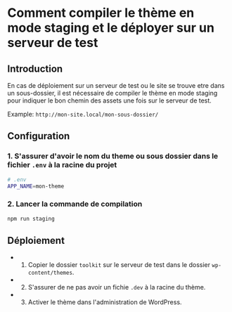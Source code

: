 # Comment compiler le thème en mode staging et le déployer sur un serveur de test

## Introduction

En cas de déploiement sur un serveur de test ou le site se trouve etre dans un sous-dossier, il est nécessaire de compiler le thème en mode staging pour indiquer le bon chemin des assets une fois sur le serveur de test.

Example: `http://mon-site.local/mon-sous-dossier/`

## Configuration

### 1. S'assurer d'avoir le nom du theme ou sous dossier dans le fichier `.env` à la racine du projet

```bash
# .env
APP_NAME=mon-theme
```

### 2. Lancer la commande de compilation

```bash
npm run staging
```

## Déploiement

- 1. Copier le dossier `toolkit` sur le serveur de test dans le dossier `wp-content/themes`.
- 2. S'assurer de ne pas avoir un fichie `.dev` à la racine du thème.
- 3. Activer le thème dans l'administration de WordPress.
